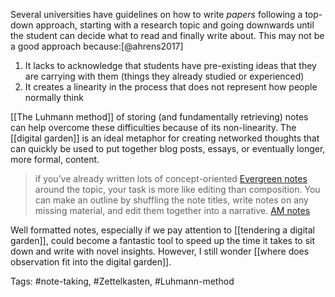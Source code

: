 Several universities have guidelines on how to write *papers* following a top-down approach, starting with a research topic and going downwards until the student can decide what to read and finally write about. This may not be a good approach because:[@ahrens2017]

1. It lacks to acknowledge that students have pre-existing ideas that they are carrying with them (things they already studied or experienced)
2. It creates a linearity in the process that does not represent how people normally think

[[The Luhmann method]] of storing (and fundamentally retrieving) notes can help overcome these difficulties because of its non-linearity. The [[digital garden]] is an ideal metaphor for creating networked thoughts that can quickly be used to put together blog posts, essays, or eventually longer, more formal, content. 

> if you’ve already written lots of concept-oriented [Evergreen notes](https://notes.andymatuschak.org/z4SDCZQeRo4xFEQ8H4qrSqd68ucpgE6LU155C) around the topic, your task is more like editing than composition. You can make an outline by shuffling the note titles, write notes on any missing material, and edit them together into a narrative. 
> [AM notes](https://notes.andymatuschak.org/z3PBVkZ2SvsAgFXkjHsycBeyS6Cw1QXf7kcD8)

Well formatted notes, especially if we pay attention to [[tendering a digital garden]], could become a fantastic tool to speed up the time it takes to sit down and write with novel insights. However, I still wonder [[where does observation fit into the digital garden]]. 



Tags: #note-taking, #Zettelkasten, #Luhmann-method 